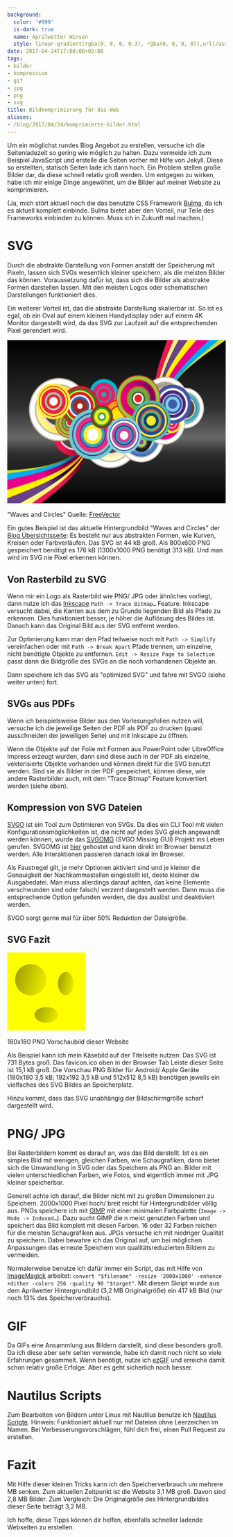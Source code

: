```yaml
---
background:
  color: '#999'
  is-dark: true
  name: Aprilwetter Winsen
  style: linear-gradient(rgba(0, 0, 0, 0.3), rgba(0, 0, 0, 0)),url(/assets/backgrounds/wl-hagel.jpg)
date: 2017-04-24T17:00:00+02:00
tags:
- bilder
- kompression
- gif
- jpg
- png
- svg
title: Bildkomprimierung für das Web
aliases:
- /blog/2017/04/24/komprimierte-bilder.html
---
```


Um ein möglichst rundes Blog Angebot zu erstellen, versuche ich die Seitenladezeit so gering wie möglich zu halten.
Dazu vermeide ich zum Beispiel JavaScript und erstelle die Seiten vorher mit Hilfe von Jekyll.
Diese so erstellten, statisch Seiten lade ich dann hoch.
Ein Problem stellen große Bilder dar, da diese schnell relativ groß werden.
Um entgegen zu wirken, habe ich mir einige Dinge angewöhnt, um die Bilder auf meiner Website zu komprimieren.

(Ja, mich stört aktuell noch die das benutzte CSS Framework [Bulma](//bulma.io), da ich es aktuell komplett einbinde. Bulma bietet aber den Vorteil, nur Teile des Frameworks einbinden zu können. Muss ich in Zukunft mal machen.)

# SVG

Durch die abstrakte Darstellung von Formen anstatt der Speicherung mit Pixeln, lassen sich SVGs wesentlich kleiner speichern, als die meisten Bilder das können.
Voraussetzung dafür ist, dass sich die Bilder als abstrakte Formen darstellen lassen.
Mit den meisten Logos oder schematischen Darstellungen funktioniert dies.

Ein weiterer Vorteil ist, das die abstrakte Darstellung skalierbar ist.
So ist es egal, ob ein Oval auf einem kleinen Handydisplay oder auf einem 4K Monitor dargestellt wird, da das SVG zur Laufzeit auf die entsprechenden Pixel gerendert wird.

![Waves and Circles](/assets/backgrounds/waves-and-circles.svg)

"Waves and Circles" Quelle: [FreeVector](http://www.freevector.com/waves-and-circles)

Ein gutes Beispiel ist das aktuelle Hintergrundbild "Waves and Circles" der [Blog Übersichtsseite](/blog): Es besteht nur aus abstrakten Formen, wie Kurven, Kreisen oder Farbverläufen. Das SVG ist 44 kB groß. Als 800x600 PNG gespeichert benötigt es 176 kB (1300x1000 PNG benötigt 313 kB). Und man wird im SVG nie Pixel erkennen können.


## Von Rasterbild zu SVG

Wenn mir ein Logo als Rasterbild wie PNG/ JPG oder ähnliches vorliegt, dann nutze ich das [Inkscape](//inkscape.org) `Path -> Trace Bitmap…` Feature.
Inkscape versucht dabei, die Kanten aus dem zu Grunde liegenden Bild als Pfade zu erkennen.
Dies funktioniert besser, je höher die Auflösung des Bildes ist.
Danach kann das Original Bild aus der SVG entfernt werden.

Zur Optimierung kann man den Pfad teilweise noch mit `Path -> Simplify` vereinfachen oder mit `Path -> Break Apart` Pfade trennen, um einzelne, nicht benötigte Objekte zu entfernen.
`Edit -> Resize Page to Selection` passt dann die Bildgröße des SVGs an die noch vorhandenen Objekte an.

Dann speichere ich das SVG als "optimized SVG" und fahre mit SVGO (siehe weiter unten) fort.

## SVGs aus PDFs

Wenn ich beispielsweise Bilder aus den Vorlesungsfolien nutzen will, versuche ich die jeweilige Seiten der PDF als PDF zu drucken (quasi ausschneiden der jeweiligen Seite) und mit Inkscape zu öffnen.

Wenn die Objekte auf der Folie mit Formen aus PowerPoint oder LibreOffice Impress erzeugt wurden, dann sind diese auch in der PDF als einzelne, vektorisierte Objekte vorhanden und können direkt für die SVG benutzt werden.
Sind sie als Bilder in der PDF gespeichert, können diese, wie andere Rasterbilder auch, mit dem "Trace Bitmap" Feature konvertiert werden (siehe oben).

## Kompression von SVG Dateien

[SVGO](//github.com/svg/svgo) ist ein Tool zum Optimieren von SVGs. Da dies ein CLI Tool mit vielen Konfigurationsmöglichkeiten ist, die nicht auf jedes SVG gleich angewandt werden können, wurde das [SVGOMG](//github.com/jakearchibald/svgomg) (SVGO Missing GUI) Projekt ins Leben gerufen.
SVGOMG ist [hier](//jakearchibald.github.io/svgomg/) gehostet und kann direkt im Browser benutzt werden.
Alle Interaktionen passieren danach lokal im Browser.

Als Faustregel gilt, je mehr Optionen aktiviert sind und je kleiner die Genauigkeit der Nachkommastellen eingestellt ist, desto kleiner die Ausgabedatei.
Man muss allerdings darauf achten, das keine Elemente verschwunden sind oder falsch/ verzerrt dargestellt werden.
Dann muss die entsprechende Option gefunden werden, die das auslöst und deaktiviert werden.

SVGO sorgt gerne mal für über 50% Reduktion der Dateigröße.

## SVG Fazit

![Käsebild Avatar](/apple-touch-icon.png)

180x180 PNG Vorschaubild dieser Website

Als Beispiel kann ich mein Käsebild auf der Titelseite nutzen: Das SVG ist 731 Bytes groß.
Das favicon.ico oben in der Browser Tab Leiste dieser Seite ist 15,1 kB groß.
Die Vorschau PNG Bilder für Android/ Apple Geräte (180x180 3,5 kB; 192x192 3,5 kB und 512x512 8,5 kB) benötigen jeweils ein vielfaches des SVG Bildes an Speicherplatz.

Hinzu kommt, dass das SVG unabhängig der Bildschirmgröße scharf dargestellt wird.

# PNG/ JPG

Bei Rasterbildern kommt es darauf an, was das Bild darstellt. Ist es ein simples Bild mit wenigen, gleichen Farben, wie Schaugrafiken, dann bietet sich die Umwandlung in SVG oder das Speichern als PNG an.
Bilder mit vielen unterschiedlichen Farben, wie Fotos, sind eigentlich immer mit JPG kleiner speicherbar.

Generell achte ich darauf, die Bilder nicht mit zu großen Dimensionen zu Speichern. 2000x1000 Pixel hoch/ breit reicht für Hintergrundbilder völlig aus.
PNGs speichere ich mit [GIMP](//gimp.org) mit einer minimalen Farbpalette (`Image -> Mode -> Indexed…`).
Dazu sucht GIMP die n meist genutzten Farben und speichert das Bild komplett mit diesen Farben.
16 oder 32 Farben reichen für die meisten Schaugrafiken aus.
JPGs versuche ich mit niedriger Qualität zu speichern.
Dabei bewahre ich das Original auf, um bei möglichen Anpassungen das erneute Speichern von qualitätsreduzierten Bildern zu vermeiden.

Normalerweise benutze ich dafür immer ein Script, das mit Hilfe von [ImageMagick](//imagemagick.org) arbeitet: `convert "$filename" -resize '2000x1000' -enhance +dither -colors 256 -quality 90 "$target"`.
Mit diesem Skript wurde aus dem Aprilwetter Hintergrundbild (3,2 MB Originalgröße) ein 417 kB Bild (nur noch 13% des Speicherverbrauchs).

# GIF

Da GIFs eine Ansammlung aus Bildern darstellt, sind diese besonders groß. Da ich diese aber sehr selten verwende, habe ich damit noch nicht so viele Erfahrungen gesammelt.
Wenn benötigt, nutze ich [ezGIF](//ezgif.com/) und erreiche damit schon relativ große Erfolge.
Aber es geht sicherlich noch besser.

# Nautilus Scripts

Zum Bearbeiten von Bildern unter Linux mit Nautilus benutze ich [Nautilus Scripte](//github.com/EdJoPaTo/LinuxScripts/tree/master/Applications/NautilusScripts).
Hinweis: Funktioniert aktuell nur mit Dateien ohne Leerzeichen im Namen.
Bei Verbesserungsvorschlägen, fühl dich frei, einen Pull Request zu erstellen.

# Fazit

Mit Hilfe dieser kleinen Tricks kann ich den Speicherverbrauch um mehrere MB senken.
Zum aktuellen Zeitpunkt ist die Website 3,1 MB groß.
Davon sind 2,8 MB Bilder.
Zum Vergleich: Die Originalgröße des Hintergrundbildes dieser Seite beträgt 3,2 MB.

Ich hoffe, diese Tipps können dir helfen, ebenfalls schneller ladende Webseiten zu erstellen.
